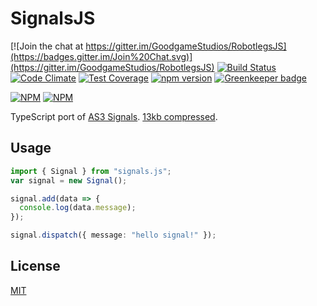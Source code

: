 SignalsJS
===

[![Join the chat at https://gitter.im/GoodgameStudios/RobotlegsJS](https://badges.gitter.im/Join%20Chat.svg)](https://gitter.im/GoodgameStudios/RobotlegsJS)
[![Build Status](https://travis-ci.org/GoodgameStudios/SignalsJS.svg?branch=master)](https://travis-ci.org/GoodgameStudios/SignalsJS)
[![Code Climate](https://codeclimate.com/github/GoodgameStudios/SignalsJS/badges/gpa.svg)](https://codeclimate.com/github/GoodgameStudios/SignalsJS)
[![Test Coverage](https://codeclimate.com/github/GoodgameStudios/SignalsJS/badges/coverage.svg)](https://codeclimate.com/github/GoodgameStudios/SignalsJS/coverage)
[![npm version](https://badge.fury.io/js/signals.js.svg)](https://badge.fury.io/js/signals.js)
[![Greenkeeper badge](https://badges.greenkeeper.io/GoodgameStudios/SignalsJS.svg)](https://greenkeeper.io/)

[![NPM](https://nodei.co/npm/signals.js.png?downloads=true&downloadRank=true)](https://nodei.co/npm/signals.js/)
[![NPM](https://nodei.co/npm-dl/signals.js.png?months=9&height=3)](https://nodei.co/npm/signals.js/)


TypeScript port of [AS3 Signals](https://github.com/robertpenner/as3-signals).
[13kb compressed](dist/signals.min.js).

Usage
---

```ts
import { Signal } from "signals.js";
var signal = new Signal();

signal.add(data => {
  console.log(data.message);
});

signal.dispatch({ message: "hello signal!" });
```

License
---

[MIT](LICENSE.md)
